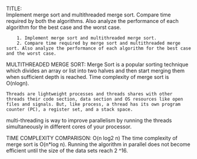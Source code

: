 TITLE:  
    Implement merge sort and multithreaded merge sort. Compare time required by both the algorithms. Also analyze the performance of each algorithm for the best case and the worst case.
        
        1. Implement merge sort and multithreaded merge sort.
        2. Compare time required by merge sort and multithreaded merge sort. Also analyze the performance of each algorithm for the best case and the worst case.

MULTITHREADED MERGE SORT:
    Merge Sort is a popular sorting technique which divides an array or list into two halves and then start merging them when sufficient depth is reached. Time complexity of merge sort is O(nlogn).                                   
  	
    Threads are lightweight processes and threads shares with other threads their code section, data section and OS resources like open files and signals. But, like process, a thread has its own program counter (PC), a register set, and a stack space.
multi-threading is way to improve parallelism by running the threads simultaneously in different cores of your processor. 

TIME COMPLEXITY COMPARISON: O(n log2 n)
    The time complexity of merge sort is O(n*log n).
Running the algorithm in parallel does not become efficient until the size of the data sets reach 2 ^16.

